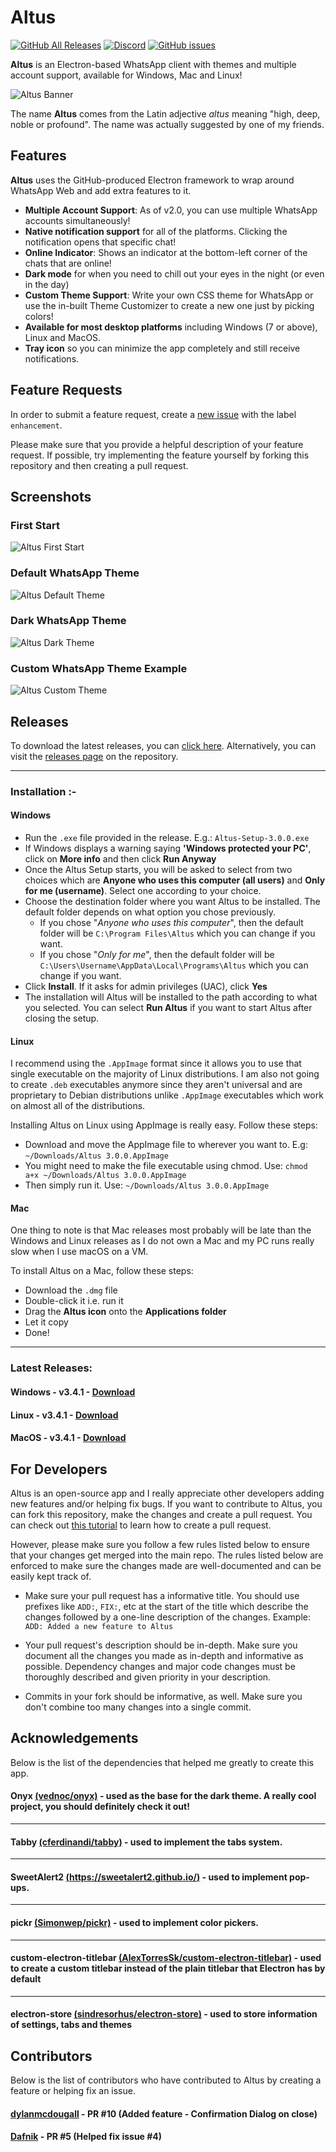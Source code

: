 # Altus

[![GitHub All Releases](https://img.shields.io/github/downloads/amanharwara/altus/total.svg?logo=github&logoColor=lime&style=for-the-badge)](https://github.com/amanharwara/altus/releases) [![Discord](https://img.shields.io/discord/561853868061753355.svg?label=Discord%20Chat&logo=discord&logoColor=lightgreen&style=for-the-badge)](https://discord.gg/mGxNGP6) [![GitHub issues](https://img.shields.io/github/issues/amanharwara/altus.svg?logo=github&style=for-the-badge)](https://github.com/amanharwara/altus/issues)

**Altus** is an Electron-based WhatsApp client with themes and multiple account support, available for Windows, Mac and Linux!

![Altus Banner](./img/altus-banner.png)

The name **Altus** comes from the Latin adjective _altus_ meaning "high, deep, noble or profound". The name was actually suggested by one of my friends.

## Features

**Altus** uses the GitHub-produced Electron framework to wrap around WhatsApp Web and add extra features to it.

- **Multiple Account Support**: As of v2.0, you can use multiple WhatsApp accounts simultaneously!
- **Native notification support** for all of the platforms. Clicking the notification opens that specific chat!
- **Online Indicator**: Shows an indicator at the bottom-left corner of the chats that are online!
- **Dark mode** for when you need to chill out your eyes in the night (or even in the day)
- **Custom Theme Support**: Write your own CSS theme for WhatsApp or use the in-built Theme Customizer to create a new one just by picking colors!
- **Available for most desktop platforms** including Windows (7 or above), Linux and MacOS.
- **Tray icon** so you can minimize the app completely and still receive notifications.

## Feature Requests
In order to submit a feature request, create a [new issue](https://github.com/amanharwara/altus/issues/new) with the label `enhancement`.

Please make sure that you provide a helpful description of your feature request. If possible, try implementing the feature yourself by forking this repository and then creating a pull request.

## Screenshots

### First Start

![Altus First Start](./img/Altus-First-Start.png)

### Default WhatsApp Theme

![Altus Default Theme](./img/Altus-Default-Theme.png)
### Dark WhatsApp Theme
![Altus Dark Theme](./img/Altus-Dark-Theme.png)
### Custom WhatsApp Theme Example
![Altus Custom Theme](./img/Altus-Custom-Theme.png)


## Releases

To download the latest releases, you can [click here](https://github.com/ShadyThGod/altus/#latest-releases). Alternatively, you can visit the [releases page](https://github.com/ShadyThGod/altus/releases) on the repository.

---

### Installation :-

#### Windows

- Run the `.exe` file provided in the release. E.g.: `Altus-Setup-3.0.0.exe`
- If Windows displays a warning saying **'Windows protected your PC'**, click on **More info** and then click **Run Anyway**
- Once the Altus Setup starts, you will be asked to select from two choices which are **Anyone who uses this computer (all users)** and **Only for me (username)**. Select one according to your choice.
- Choose the destination folder where you want Altus to be installed. The default folder depends on what option you chose previously.
  - If you chose "_Anyone who uses this computer_", then the default folder will be `C:\Program Files\Altus` which you can change if you want.
  - If you chose "_Only for me_", then the default folder will be `C:\Users\Username\AppData\Local\Programs\Altus` which you can change if you want.
- Click **Install**. If it asks for admin privileges (UAC), click **Yes**
- The installation will Altus will be installed to the path according to what you selected. You can select **Run Altus** if you want to start Altus after closing the setup.

#### Linux

I recommend using the `.AppImage` format since it allows you to use that single executable on the majority of Linux distributions. I am also not going to create `.deb` executables anymore since they aren't universal and are proprietary to Debian distributions unlike `.AppImage` executables which work on almost all of the distributions.

Installing Altus on Linux using AppImage is really easy. Follow these steps:

- Download and move the AppImage file to wherever you want to. E.g: `~/Downloads/Altus 3.0.0.AppImage`
- You might need to make the file executable using chmod. Use: `chmod a+x ~/Downloads/Altus 3.0.0.AppImage`
- Then simply run it. Use: `~/Downloads/Altus 3.0.0.AppImage`

#### Mac

One thing to note is that Mac releases most probably will be late than the Windows and Linux releases as I do not own a Mac and my PC runs really slow when I use macOS on a VM.

To install Altus on a Mac, follow these steps:

- Download the `.dmg` file
- Double-click it i.e. run it
- Drag the **Altus icon** onto the **Applications folder**
- Let it copy
- Done!

---

### Latest Releases:

#### Windows - v3.4.1 - [Download](https://github.com/ShadyThGod/altus/releases/download/3.4.1/Altus-Setup-3.4.1.exe)

#### Linux - v3.4.1 - [Download](https://github.com/ShadyThGod/altus/releases/download/3.4.1/Altus.3.4.1.AppImage)

#### MacOS - v3.4.1 - [Download](https://github.com/ShadyThGod/altus/releases/download/3.4.1/Altus-3.4.1.dmg)

## For Developers

Altus is an open-source app and I really appreciate other developers adding new features and/or helping fix bugs. If you want to contribute to Altus, you can fork this repository, make the changes and create a pull request. You can check out [this tutorial](https://help.github.com/en/articles/creating-a-pull-request-from-a-fork) to learn how to create a pull request.

However, please make sure you follow a few rules listed below to ensure that your changes get merged into the main repo. The rules listed below are enforced to make sure the changes made are well-documented and can be easily kept track of.

- Make sure your pull request has a informative title. You should use prefixes like `ADD:`, `FIX:`, etc at the start of the title which describe the changes followed by a one-line description of the changes. Example: `ADD: Added a new feature to Altus`

- Your pull request's description should be in-depth. Make sure you document all the changes you made as in-depth and informative as possible. Dependency changes and major code changes must be thoroughly described and given priority in your description.

- Commits in your fork should be informative, as well. Make sure you don't combine too many changes into a single commit.

## Acknowledgements

Below is the list of the dependencies that helped me greatly to create this app.

#### Onyx [(vednoc/onyx)](https://github.com/vednoc/onyx) - used as the base for the dark theme. A really cool project, you should definitely check it out!

---

#### Tabby [(cferdinandi/tabby)](https://github.com/cferdinandi/tabby) - used to implement the tabs system.

---

#### SweetAlert2 [(https://sweetalert2.github.io/)](https://sweetalert2.github.io/) - used to implement pop-ups.

---

#### pickr [(Simonwep/pickr)](https://github.com/Simonwep/pickr) - used to implement color pickers.

---

#### custom-electron-titlebar [(AlexTorresSk/custom-electron-titlebar)](https://github.com/AlexTorresSk/custom-electron-titlebar) - used to create a custom titlebar instead of the plain titlebar that Electron has by default

---

#### electron-store [(sindresorhus/electron-store)](https://github.com/sindresorhus/electron-store) - used to store information of settings, tabs and themes

## Contributors

Below is the list of contributors who have contributed to Altus by creating a feature or helping fix an issue.

#### [dylanmcdougall](https://github.com/dylanmcdougall) - PR #10 (Added feature - Confirmation Dialog on close)
#### [Dafnik](https://github.com/Dafnik) - PR #5 (Helped fix issue #4)
